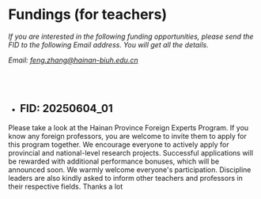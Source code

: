 # Fundings (for teachers)

*If you are interested in the following funding opportunities, please send the FID to the following Email address. You will get all the details.*

*Email: feng.zhang@hainan-biuh.edu.cn*

<br><br>

- ## FID: 20250604_01

Please take a look at the Hainan Province Foreign Experts Program. If you know any foreign professors, you are welcome to invite them to apply for this program together. We encourage everyone to actively apply for provincial and national-level research projects. Successful applications will be rewarded with additional performance bonuses, which will be announced soon. We warmly welcome everyone's participation. Discipline leaders are also kindly asked to inform other teachers and professors in their respective fields. Thanks a lot 

